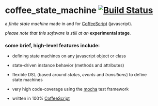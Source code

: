# coffee_state_machine [![Build Status](https://secure.travis-ci.org/spearwolf/coffee_state_machine.png "Build Status")](http://travis-ci.org/spearwolf/coffee_state_machine)

a _finite state machine_ made in and for [CoffeeScript](http://coffeescript.org/) (javascript).

_please note that this software is still at an_ __experimental stage__.



### some brief, high-level features include:

*  defining state machines on any javascript object or class

*  state-driven instance behavior (methods and attributes)

*  flexible DSL (based around _states_, _events_ and _transitions_) to define state machines

*  very high code-coverage using the [mocha](http://visionmedia.github.com/mocha/) test framework

*  written in 100% [CoffeeScript](http://coffeescript.org/)
